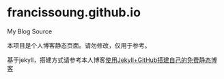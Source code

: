 # francissoung.github.io

My Blog Source

本项目是个人博客静态页面。请勿修改，仅用于参考。

基于jekyll，搭建方式请参考本人博客[使用Jekyll+GitHub搭建自己的免费静态博客](http://www.francissoung.com/2016/03/09/使用Jekyll+GitHub搭建自己的免费静态博客/)
